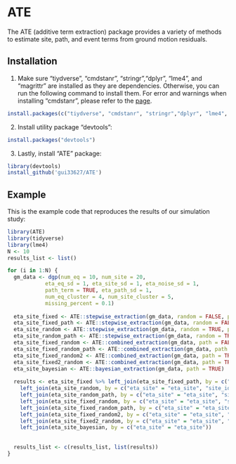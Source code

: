 
<!-- README.md is generated from README.Rmd. Please edit that file -->

# ATE

<!-- badges: start -->
<!-- badges: end -->

The ATE (additive term extraction) package provides a variety of methods
to estimate site, path, and event terms from ground motion residuals.

## Installation

1.  Make sure “tiydverse”, “cmdstanr”, “stringr”,“dplyr”, “lme4”, and
    “magrittr” are installed as they are dependencies. Otherwise, you
    can run the following command to install them. For error and
    warnings when installing “cmdstanr”, please refer to the
    [page](https://mc-stan.org/cmdstanr/).

``` r
install.packages(c("tiydverse", "cmdstanr", "stringr","dplyr", "lme4", "magrittr"))
```

2.  Install utility package “devtools”:

``` r
install.packages("devtools")
```

3.  Lastly, install “ATE” package:

``` r
library(devtools)
install_github('gui33627/ATE')
```

## Example

This is the example code that reproduces the results of our simulation
study:

``` r
library(ATE)
library(tidyverse)
library(lme4)
N <- 10
results_list <- list()

for (i in 1:N) {
  gm_data <- dgp(num_eq = 10, num_site = 20,
            eta_eq_sd = 1, eta_site_sd = 1, eta_noise_sd = 1,
            path_term = TRUE, eta_path_sd = 1,
            num_eq_cluster = 4, num_site_cluster = 5,
            missing_percent = 0.1)
  
  eta_site_fixed <- ATE::stepwise_extraction(gm_data, random = FALSE, path = FALSE)
  eta_site_fixed_path <- ATE::stepwise_extraction(gm_data, random = FALSE, path = TRUE)
  eta_site_random <- ATE::stepwise_extraction(gm_data, random = TRUE, path = FALSE)
  eta_site_random_path <- ATE::stepwise_extraction(gm_data, random = TRUE, path = TRUE)
  eta_site_fixed_random <- ATE::combined_extraction(gm_data, path = FALSE)
  eta_site_fixed_random_path <- ATE::combined_extraction(gm_data, path = TRUE, path_method = "stepwise")
  eta_site_fixed_random2 <- ATE::combined_extraction(gm_data, path = TRUE, path_method = "random")
  eta_site_fixed2_random <- ATE::combined_extraction(gm_data, path = TRUE, path_method = "fixed")
  eta_site_bayesian <- ATE::bayesian_extraction(gm_data, path = TRUE)
  
  results <- eta_site_fixed %>% left_join(eta_site_fixed_path, by = c("eta_site" = "eta_site", "site_id" = "site_id")) %>% 
    left_join(eta_site_random, by = c("eta_site" = "eta_site", "site_id" = "site_id")) %>% 
    left_join(eta_site_random_path, by = c("eta_site" = "eta_site", "site_id" = "site_id")) %>% 
    left_join(eta_site_fixed_random, by = c("eta_site" = "eta_site", "site_id" = "site_id")) %>% 
    left_join(eta_site_fixed_random_path, by = c("eta_site" = "eta_site", "site_id" = "site_id")) %>% 
    left_join(eta_site_fixed_random2, by = c("eta_site" = "eta_site", "site_id" = "site_id")) %>% 
    left_join(eta_site_fixed2_random, by = c("eta_site" = "eta_site", "site_id" = "site_id")) %>% 
    left_join(eta_site_bayesian, by = c("eta_site" = "eta_site")) 
  
  
  results_list <- c(results_list, list(results))
}
```
